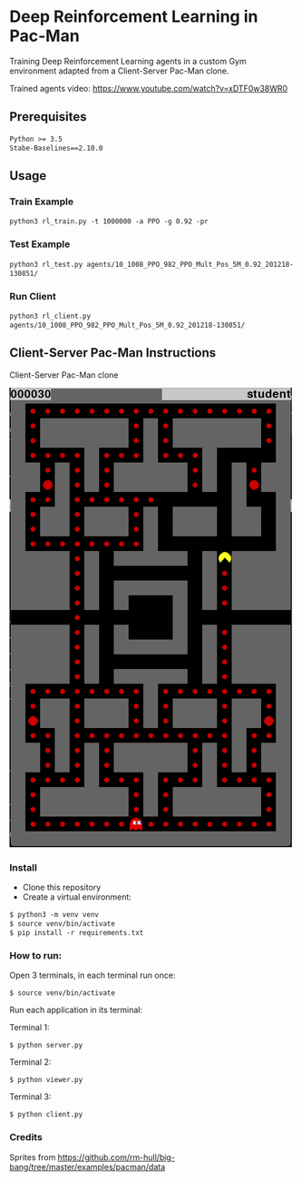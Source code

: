 # Deep Reinforcement Learning in Pac-Man

Training Deep Reinforcement Learning agents in a custom Gym environment adapted from a Client-Server Pac-Man clone.  

Trained agents video: https://www.youtube.com/watch?v=xDTF0w38WR0

## Prerequisites

    Python >= 3.5
    Stabe-Baselines==2.10.0

## Usage

### Train Example

```
python3 rl_train.py -t 1000000 -a PPO -g 0.92 -pr
```

### Test Example

```
python3 rl_test.py agents/10_1008_PPO_982_PPO_Mult_Pos_5M_0.92_201218-130851/
```

### Run Client

```
python3 rl_client.py agents/10_1008_PPO_982_PPO_Mult_Pos_5M_0.92_201218-130851/
```

## Client-Server Pac-Man Instructions
Client-Server Pac-Man clone

![Demo](https://github.com/dgomes/iia-ia-pacman/raw/master/data/Screenshot%202019-11-14%20at%2015.55.22.png)

### Install

* Clone this repository
* Create a virtual environment:

```console
$ python3 -m venv venv
$ source venv/bin/activate
$ pip install -r requirements.txt
```
### How to run:
Open 3 terminals, in each terminal run once:
```console
$ source venv/bin/activate
```
Run each application in its terminal:

Terminal 1:
```console
$ python server.py
```
Terminal 2:
```console
$ python viewer.py
```
Terminal 3:
```console
$ python client.py
```

### Credits
Sprites from https://github.com/rm-hull/big-bang/tree/master/examples/pacman/data
